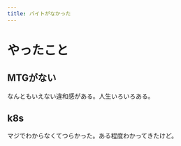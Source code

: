 ```yaml
---
title: バイトがなかった
---
```


# やったこと

## MTGがない

なんともいえない違和感がある。人生いろいろある。

## k8s

マジでわからなくてつらかった。ある程度わかってきたけど。